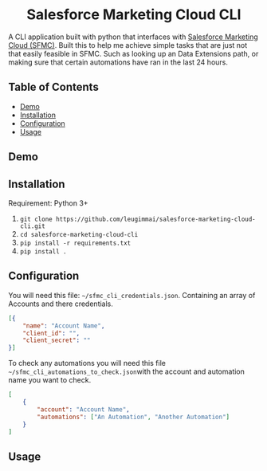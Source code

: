 <h1 align="center">Salesforce Marketing Cloud CLI</h1>

A CLI application built with python that interfaces with [Salesforce Marketing Cloud (SFMC)](https://www.salesforce.com/products/marketing-cloud/overview/). Built this to help me achieve simple tasks that are just not that easily feasible in SFMC. Such as looking up an Data Extensions path, or making sure that certain automations have ran in the last 24 hours.

## Table of Contents
* [Demo](#demo)
* [Installation](#installation)
* [Configuration](#configuration)
* [Usage](#usage)

## Demo

## Installation

Requirement: Python 3+

1. ``` git clone https://github.com/leugimmai/salesforce-marketing-cloud-cli.git ```
2. ``` cd salesforce-marketing-cloud-cli ```
3. ``` pip install -r requirements.txt ```
4. ``` pip install . ```

## Configuration

You will need this file: ```~/sfmc_cli_credentials.json```. Containing an array of Accounts and there credentials.

```json
[{
    "name": "Account Name",
    "client_id": "",
    "client_secret": ""
}]
```
To check any automations you will need this file ```~/sfmc_cli_automations_to_check.json```with the account and automation name you want to check.
```json
[
    {
        "account": "Account Name",
        "automations": ["An Automation", "Another Automation"]
    }
]
```

## Usage
